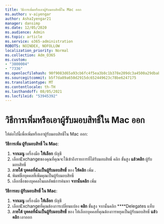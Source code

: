 ```yaml
---
title: วิธีการเพิ่มหรือเอาผู้รับมอบสิทธิ์ใน Mac ออก
ms.author: v-aiyengar
author: AshaIyengar21
manager: dansimp
ms.date: 12/05/2020
ms.audience: Admin
ms.topic: article
ms.service: o365-administration
ROBOTS: NOINDEX, NOFOLLOW
localization_priority: Normal
ms.collection: Adm_O365
ms.custom:
- "3800004"
- "7336"
ms.openlocfilehash: 90f9083d65a93cb6fc4f5ea3b8c1b378e209dc3a4500a29dbab04ef958ea93c7
ms.sourcegitcommit: b5f7da89a650d2915dc652449623c78be6247175
ms.translationtype: MT
ms.contentlocale: th-TH
ms.lasthandoff: 08/05/2021
ms.locfileid: "53945392"
---
```

# <a name="how-to-add-or-remove-a-delegate-in-mac"></a>วิธีการเพิ่มหรือเอาผู้รับมอบสิทธิ์ใน Mac ออก

ให้ต่อไปนี้เพื่อเพิ่มหรือเอาผู้รับมอบสิทธิ์ใน Mac ออก:

**วิธีการเพิ่ม ผู้รับมอบสิทธิ์ ใน Mac**:

1. **จากเมนู** เครื่องมือ **ให้เลือก** บัญชี
1. เลือกExchangeของคุณที่คุณจะใช้เข้าถึงรายการที่ได้รับมอบสิทธิ์ คลิก ขั้นสูง **แล้วคลิก** ผู้รับมอบสิทธิ์
1. **ภายใต้ บุคคลที่ฉันเป็นผู้รับมอบสิทธิ์** ของ **ให้คลิก** เพิ่ม .
1. พิมพ์ชื่อบุคคลที่เพิ่มคุณเป็นผู้รับมอบสิทธิ์
1. เลือกชื่อของบุคคลในผลลัพธ์การค้นหา **จากนั้นคลิก** เพิ่ม
 
**วิธีการลบ ผู้รับมอบสิทธิ์ ใน Mac**:

1. **จากเมนู** เครื่องมือ **ให้เลือก** บัญชี
1. เลือกExchangeที่คุณต้องการเปลี่ยนแปลง **คลิก** ขั้นสูง จากนั้นคลิก ****Delegates แท็บ
1. **ภายใต้ บุคคลที่ฉันเป็นผู้รับมอบสิทธิ์** ของ ให้เลือกบุคคลที่คุณต้องการหยุดเป็นผู้รับมอบสิทธิ์ **แล้วคลิก** เอาออก
